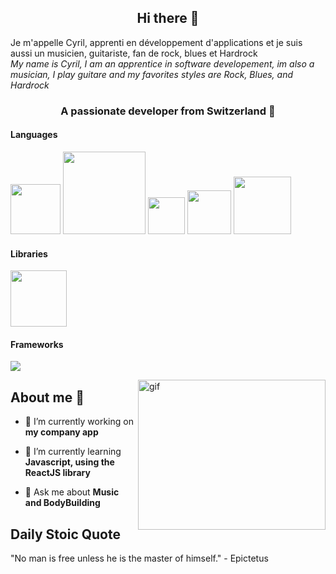 
<h2 align="center">Hi there 👋</h2>

Je m'appelle Cyril, apprenti en développement d'applications et je suis aussi un musicien, guitariste, fan de rock, blues et Hardrock<br>
<em>My name is Cyril, I am an apprentice in software developement, im also a musician, I play guitare and my favorites styles are Rock, Blues, and Hardrock</em> 
<h3 align="center">A passionate developer from Switzerland 📍</h3>

<h4 align="left">Languages</h4>
<div id="badges" align="left">
  <img src="https://img.shields.io/badge/css3-%231572B6.svg?style=for-the-badge&logo=css3&logoColor=white" width="80" />
  <img src="https://img.shields.io/badge/javascript-%23323330.svg?style=for-the-badge&logo=javascript&logoColor=%23F7DF1E" width="132" />
  <img src="https://img.shields.io/badge/java-%23ED8B00.svg?style=for-the-badge&logo=java&logoColor=white" width="59" />
  <img src="https://img.shields.io/badge/git-%23F05033.svg?style=for-the-badge&logo=git&logoColor=white" width="70" />
  <img src="https://img.shields.io/badge/mysql-%2300f.svg?style=for-the-badge&logo=mysql&logoColor=white" width="92" />
</div>

<h4 align="left">Libraries</h4>
<img src="https://img.shields.io/badge/react-%2320232a.svg?style=for-the-badge&logo=react&logoColor=%2361DAFB" width=90 />

<h4 align="lef">Frameworks</h4>
<img src="https://img.shields.io/badge/Ruby_on_Rails-CC0000?style=for-the-badge&logo=ruby-on-rails&logoColor=white" />

<p><img align="right" alt="gif" src="https://media.giphy.com/media/Lny6Rw04nsOOc/giphy.gif" width="300" height="240" /></p>

<h2>About me 🔭</h2>

- 🔭 I’m currently working on **my company app**

- 🌱 I’m currently learning **Javascript, using the ReactJS library**

- 💬 Ask me about **Music and BodyBuilding**

<h2>Daily Stoic Quote</h2>

<!-- STOIC_QUOTE -->
<p>"No man is free unless he is the master of himself." - Epictetus</p>
<!-- STOIC_QUOTE_END -->
